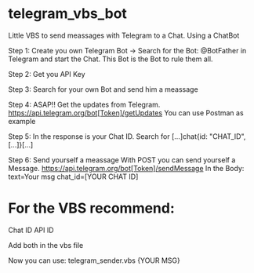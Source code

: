 # telegram_vbs_bot
Little VBS to send meassages with Telegram to a Chat. Using a ChatBot

Step 1: Create you own Telegram Bot
-> Search for the Bot: @BotFather in Telegram and start the Chat. This Bot is the Bot to rule them all.

Step 2: Get you API Key

Step 3: Search for your own Bot and send him a meassage

Step 4: ASAP!! Get the updates from Telegram.
https://api.telegram.org/bot[Token]/getUpdates
You can use Postman as example

Step 5: In the response is your Chat ID.
Search for [...]chat{id: "CHAT_ID",[...]}[...]

Step 6: Send yourself a meassage
With POST you can send yourself a Message.
https://api.telegram.org/bot[Token]/sendMessage
In the Body:
text=Your msg
chat_id=[YOUR CHAT ID]

# For the VBS recommend:
Chat ID
API ID

Add both in the vbs file

Now you can use:
telegram_sender.vbs {YOUR MSG}
